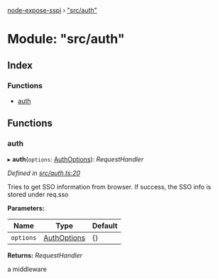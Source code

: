 [node-expose-sspi](../README.md) › ["src/auth"](_src_auth_.md)

# Module: "src/auth"

## Index

### Functions

* [auth](_src_auth_.md#auth)

## Functions

###  auth

▸ **auth**(`options`: [AuthOptions](../interfaces/_src_interfaces_.authoptions.md)): *RequestHandler*

*Defined in [src/auth.ts:20](https://github.com/jlguenego/node-expose-sspi/blob/52464ac/src/auth.ts#L20)*

Tries to get SSO information from browser. If success, the SSO info
is stored under req.sso

**Parameters:**

Name | Type | Default |
------ | ------ | ------ |
`options` | [AuthOptions](../interfaces/_src_interfaces_.authoptions.md) | {} |

**Returns:** *RequestHandler*

a middleware
